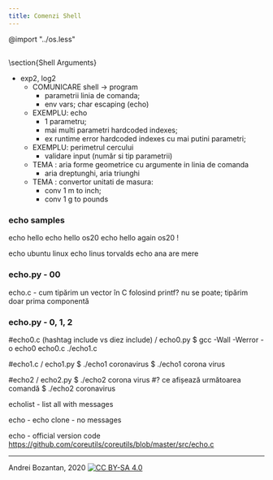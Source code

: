 ```yaml
---
title: Comenzi Shell
---
```

@import "../os.less"

## 
\section{Shell Arguments}
- exp2, log2
  - COMUNICARE shell -> program
    - parametrii linia de comanda;
    - env vars; char escaping (echo)
  - EXEMPLU: echo 
    - 1 parametru; 
    - mai multi parametri hardcoded indexes; 
    - ex runtime error hardcoded indexes cu mai putini parametri;
  - EXEMPLU: perimetrul cercului
    - validare input (număr si tip parametrii)
  - TEMA : aria forme geometrice cu argumente in linia de comanda 
    - aria dreptunghi, aria triunghi
  - TEMA : convertor unitati de masura: 
    - conv 1 m to inch; 
    - conv 1 g to pounds


### echo samples
echo hello
echo hello os20
echo hello again os20 !

echo ubuntu linux
echo linus torvalds
echo ana are mere

### echo.py - 00

echo.c - cum tipărim un vector în C folosind printf? nu se poate; tipărim doar prima componentă

### echo.py - 0, 1, 2

#echo0.c (hashtag include vs diez include) / echo0.py
$ gcc -Wall -Werror -o echo0 echo0.c 
./echo1.c

#echo1.c / echo1.py
$ ./echo1 coronavirus
$ ./echo1 corona virus

#echo2 / echo2.py
$ ./echo2 corona virus
#? ce afișează următoarea comandă
$ ./echo2 coronavirus

echolist - list all with messages

echo - echo clone - no messages

echo - official version code
https://github.com/coreutils/coreutils/blob/master/src/echo.c

------
Andrei Bozantan, 2020 
[![CC BY-SA 4.0][cc-by-sa-shield]][cc-by-sa]

[cc-by-sa]: http://creativecommons.org/licenses/by-sa/4.0/
[cc-by-sa-shield]: https://img.shields.io/badge/License-CC%20BY--SA%204.0-lightgrey.svg
